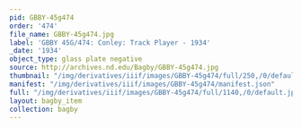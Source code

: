```yaml
---
pid: GBBY-45g474
order: '474'
file_name: GBBY-45g474.jpg
label: 'GBBY 45G/474: Conley: Track Player - 1934'
_date: '1934'
object_type: glass plate negative
source: http://archives.nd.edu/Bagby/GBBY-45g474.jpg
thumbnail: "/img/derivatives/iiif/images/GBBY-45g474/full/250,/0/default.jpg"
manifest: "/img/derivatives/iiif/images/GBBY-45g474/manifest.json"
full: "/img/derivatives/iiif/images/GBBY-45g474/full/1140,/0/default.jpg"
layout: bagby_item
collection: bagby
---
```

